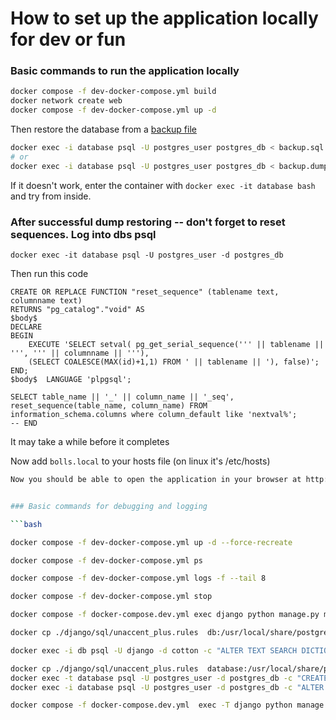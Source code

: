 # How to set up the application locally for dev or fun

### Basic commands to run the application locally

```bash
docker compose -f dev-docker-compose.yml build
docker network create web
docker compose -f dev-docker-compose.yml up -d
```

Then restore the database from a [backup file](https://storage.googleapis.com/resurrecting-cat.appspot.com/backup.sql)

```bash
docker exec -i database psql -U postgres_user postgres_db < backup.sql
# or
docker exec -i database psql -U postgres_user postgres_db < backup.dump
```
If it doesn't work, enter the container with `docker exec -it database bash` and try from inside.


### After successful dump restoring -- don't forget to reset sequences. Log into dbs psql
`docker exec -it database psql -U postgres_user -d postgres_db`

Then run this code
```
CREATE OR REPLACE FUNCTION "reset_sequence" (tablename text, columnname text)
RETURNS "pg_catalog"."void" AS
$body$
DECLARE
BEGIN
    EXECUTE 'SELECT setval( pg_get_serial_sequence(''' || tablename || ''', ''' || columnname || '''),
    (SELECT COALESCE(MAX(id)+1,1) FROM ' || tablename || '), false)';
END;
$body$  LANGUAGE 'plpgsql';

SELECT table_name || '_' || column_name || '_seq', reset_sequence(table_name, column_name) FROM information_schema.columns where column_default like 'nextval%';
-- END
```
It may take a while before it completes


Now add `bolls.local` to your hosts file (on linux it's /etc/hosts)


```bash
Now you should be able to open the application in your browser at http://bolls.local


### Basic commands for debugging and logging

```bash

docker compose -f dev-docker-compose.yml up -d --force-recreate

docker compose -f dev-docker-compose.yml ps

docker compose -f dev-docker-compose.yml logs -f --tail 8

docker compose -f dev-docker-compose.yml stop

docker compose -f docker-compose.dev.yml exec django python manage.py migrate --noinput 

docker cp ./django/sql/unaccent_plus.rules  db:/usr/local/share/postgresql/tsearch_data/unaccent_plus.rules

docker exec -i db psql -U django -d cotton -c "ALTER TEXT SEARCH DICTIONARY unaccent (RULES='unaccent_plus')"

docker cp ./django/sql/unaccent_plus.rules  database:/usr/local/share/postgresql/tsearch_data/unaccent_plus.rules
docker exec -t database psql -U postgres_user -d postgres_db -c "CREATE EXTENSION unaccent;"
docker exec -i database psql -U postgres_user -d postgres_db -c "ALTER TEXT SEARCH DICTIONARY unaccent (RULES='unaccent_plus')"

docker compose -f docker-compose.dev.yml  exec -T django python manage.py test --keepdb
```

